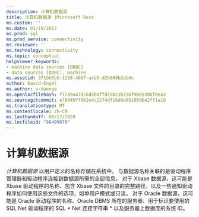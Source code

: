 ```yaml
---
description: 计算机数据源
title: 计算机数据源 |Microsoft Docs
ms.custom: ''
ms.date: 01/19/2017
ms.prod: sql
ms.prod_service: connectivity
ms.reviewer: ''
ms.technology: connectivity
ms.topic: conceptual
helpviewer_keywords:
- machine data sources [ODBC]
- data sources [ODBC], machine
ms.assetid: 371bb5b5-1258-4657-acb5-d2b688b2ab4c
author: David-Engel
ms.author: v-daenge
ms.openlocfilehash: f77a9a47dc6d5b0ffd29021b756f9b0538bfdea3
ms.sourcegitcommit: e700497f962e4c2274df16d9e651059b42ff1a10
ms.translationtype: MT
ms.contentlocale: zh-CN
ms.lasthandoff: 08/17/2020
ms.locfileid: "88499670"
---
```

# <a name="machine-data-sources"></a>计算机数据源
*计算机数据源* 以用户定义的名称存储在系统中。 与数据源名称关联的是驱动程序管理器和驱动程序连接到数据源所需的全部信息。 对于 Xbase 数据源，这可能是 Xbase 驱动程序的名称、包含 Xbase 文件的目录的完整路径，以及一些通知驱动程序如何使用这些文件的选项，如单用户模式或只读。 对于 Oracle 数据源，这可能是 Oracle 驱动程序的名称、Oracle DBMS 所在的服务器、用于标识要使用的 SQL Net 驱动程序的 SQL * Net 连接字符串 \* 以及服务器上数据库的系统 ID。

